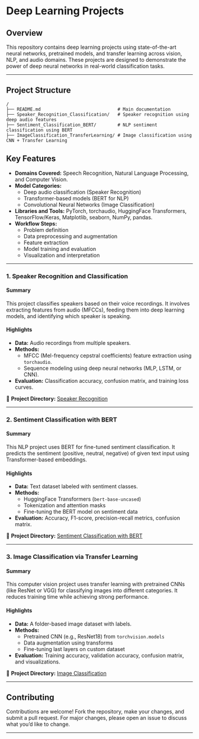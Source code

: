 # Deep Learning Projects

## **Overview**
This repository contains deep learning projects using state-of-the-art neural networks, pretrained models, and transfer learning across vision, NLP, and audio domains. These projects are designed to demonstrate the power of deep neural networks in real-world classification tasks.

---

## **Project Structure**

```plaintext
/
├── README.md                             # Main documentation
├── Speaker_Recognition_Classification/   # Speaker recognition using deep audio features
├── Sentiment_Classification_BERT/        # NLP sentiment classification using BERT
├── ImageClassification_TransferLearning/ # Image classification using CNN + Transfer Learning

```
## **Key Features**

- **Domains Covered:** Speech Recognition, Natural Language Processing, and Computer Vision.
- **Model Categories:**
  - Deep audio classification (Speaker Recognition)
  - Transformer-based models (BERT for NLP)
  - Convolutional Neural Networks (Image Classification)
- **Libraries and Tools:** PyTorch, torchaudio, HuggingFace Transformers, TensorFlow/Keras, Matplotlib, seaborn, NumPy, pandas.
- **Workflow Steps:**
  - Problem definition
  - Data preprocessing and augmentation
  - Feature extraction
  - Model training and evaluation
  - Visualization and interpretation

---

### **1. Speaker Recognition and Classification**

#### **Summary**
This project classifies speakers based on their voice recordings. It involves extracting features from audio (MFCCs), feeding them into deep learning models, and identifying which speaker is speaking.

#### **Highlights**
- **Data:** Audio recordings from multiple speakers.
- **Methods:**
  - MFCC (Mel-frequency cepstral coefficients) feature extraction using `torchaudio`.
  - Sequence modeling using deep neural networks (MLP, LSTM, or CNN).
- **Evaluation:** Classification accuracy, confusion matrix, and training loss curves.

📁 **Project Directory:** [Speaker Recognition](./Speaker_Recognition_Classification/)

---

### **2. Sentiment Classification with BERT**

#### **Summary**
This NLP project uses BERT for fine-tuned sentiment classification. It predicts the sentiment (positive, neutral, negative) of given text input using Transformer-based embeddings.

#### **Highlights**
- **Data:** Text dataset labeled with sentiment classes.
- **Methods:**
  - HuggingFace Transformers (`bert-base-uncased`)
  - Tokenization and attention masks
  - Fine-tuning the BERT model on sentiment data
- **Evaluation:** Accuracy, F1-score, precision-recall metrics, confusion matrix.

📁 **Project Directory:** [Sentiment Classification with BERT](./Sentiment_Classification_BERT/)

---

### **3. Image Classification via Transfer Learning**

#### **Summary**
This computer vision project uses transfer learning with pretrained CNNs (like ResNet or VGG) for classifying images into different categories. It reduces training time while achieving strong performance.

#### **Highlights**
- **Data:** A folder-based image dataset with labels.
- **Methods:**
  - Pretrained CNN (e.g., ResNet18) from `torchvision.models`
  - Data augmentation using transforms
  - Fine-tuning last layers on custom dataset
- **Evaluation:** Training accuracy, validation accuracy, confusion matrix, and visualizations.

📁 **Project Directory:** [Image Classification](./ImageClassification_TransferLearning/)

---

## **Contributing**

Contributions are welcome! Fork the repository, make your changes, and submit a pull request. For major changes, please open an issue to discuss what you’d like to change.

---
